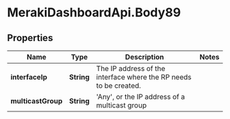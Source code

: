 # MerakiDashboardApi.Body89

## Properties
Name | Type | Description | Notes
------------ | ------------- | ------------- | -------------
**interfaceIp** | **String** | The IP address of the interface where the RP needs to be created. | 
**multicastGroup** | **String** | &#x27;Any&#x27;, or the IP address of a multicast group | 
